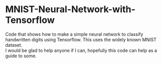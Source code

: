 # MNIST-Neural-Network-with-Tensorflow
Code that shows how to make a simple neural network to classify handwritten digits using Tensorflow. This uses the widely known MNIST dataset.  
I would be glad to help anyone if I can, hopefully this code can help as a guide to some.
